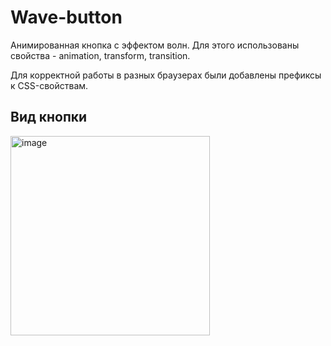 # Wave-button
Анимированная кнопка с эффектом волн. Для этого использованы свойства - animation, transform, transition. 

Для корректной работы в разных браузерах были добавлены префиксы к CSS-свойствам.

## Вид кнопки 


<img width="319" alt="image" src="https://user-images.githubusercontent.com/98894558/201639218-616a114f-420d-4545-b019-e4b6d4d2d883.png">


